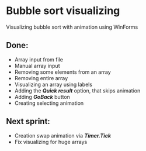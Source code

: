 # Bubble sort visualizing
Visualizing bubble sort with animation using WinForms

## Done:

* Array input from file
* Manual array input
* Removing some elements from an array
* Removing entire array
* Visualizing an array using labels
* Adding the ***Quick result*** option, that skips animation
* Adding ***GoBack*** button
* Creating selecting animation

## Next sprint:

* Creation swap animation via ***Timer.Tick***
* Fix visualizing for huge arrays
